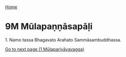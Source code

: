 
[Home](/)

# 9M Mūlapaṇṇāsapāḷi

1\. Namo tassa Bhagavato Arahato Sammāsambuddhassa.


[Go to next page (1 Mūlapariyāyavagga)](1.md)


